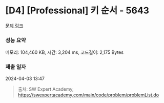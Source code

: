 # [D4] [Professional] 키 순서 - 5643 

[문제 링크](https://swexpertacademy.com/main/code/problem/problemDetail.do?contestProbId=AWXQsLWKd5cDFAUo) 

### 성능 요약

메모리: 104,460 KB, 시간: 3,204 ms, 코드길이: 2,175 Bytes

### 제출 일자

2024-04-03 13:47



> 출처: SW Expert Academy, https://swexpertacademy.com/main/code/problem/problemList.do